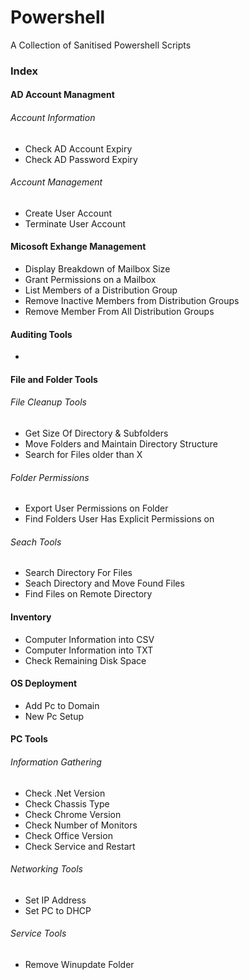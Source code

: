 # Powershell
A Collection of Sanitised Powershell Scripts

### Index


#### AD Account Managment
###### Account Information
* Check AD Account Expiry
* Check AD Password Expiry

###### Account Management
* Create User Account
* Terminate User Account

#### Micosoft Exhange Management
* Display Breakdown of Mailbox Size
* Grant Permissions on a Mailbox
* List Members of a Distribution Group
* Remove Inactive Members from Distribution Groups
* Remove Member From All Distribution Groups

#### Auditing Tools
* 

#### File and Folder Tools
###### File Cleanup Tools
* Get Size Of Directory & Subfolders
* Move Folders and Maintain Directory Structure
* Search for Files older than X

###### Folder Permissions
* Export User Permissions on Folder
* Find Folders User Has Explicit Permissions on

###### Seach Tools
* Search Directory For Files
* Seach Directory and Move Found Files
* Find Files on Remote Directory

#### Inventory 
* Computer Information into CSV
* Computer Information into TXT
* Check Remaining Disk Space

#### OS Deployment
* Add Pc to Domain
* New Pc Setup

#### PC Tools
###### Information Gathering
* Check .Net Version
* Check Chassis Type
* Check Chrome Version
* Check Number of Monitors
* Check Office Version
* Check Service and Restart

###### Networking Tools
* Set IP Address
* Set PC to DHCP

###### Service Tools
* Remove Winupdate Folder